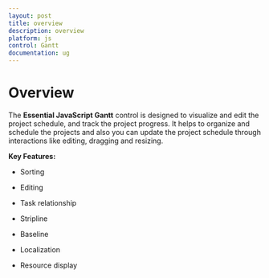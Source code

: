 ```yaml
---
layout: post
title: overview
description: overview
platform: js
control: Gantt
documentation: ug
---
```


# Overview

The **Essential JavaScript Gantt** control is designed to visualize and edit the project schedule, and track the project progress. It helps to organize and schedule the projects and also you can update the project schedule through interactions like editing, dragging and resizing.

**Key Features:**

* Sorting

* Editing

* Task relationship

* Stripline

* Baseline

* Localization   

* Resource display

